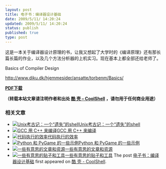 ```yaml
---
layout: post
title: 电子书：编译器设计基础
date: 2009/5/11/ 14:20:24
updated: 2009/5/11/ 14:20:24
status: publish
published: true
type: post
---
```


这是一本关于编译器设计原理的书，让我又想起了大学时的《编译原理》还有那长篇长篇的作业，以及几个方法分析器的上机实习。现在基本上都全部还给老师了。


Basics of Compiler Design  

<http://www.diku.dk/hjemmesider/ansatte/torbenm/Basics/>


[**PDF下载**](http://www.diku.dk/hjemmesider/ansatte/torbenm/Basics/basics_lulu.pdf)



**（转载本站文章请注明作者和出处 [酷 壳 – CoolShell](https://coolshell.cn/) ，请勿用于任何商业用途）**



### 相关文章

* [![Unix考古记：一个“遗失”的shell](https://coolshell.cn/wp-content/uploads/2013/04/figure1-150x150.gif)](https://coolshell.cn/articles/9410.html)[Unix考古记：一个“遗失”的shell](https://coolshell.cn/articles/9410.html)
* [![GCC 用 C++ 来编译](https://coolshell.cn/wp-content/uploads/2012/08/VEC-vs-vector-150x150.jpg)](https://coolshell.cn/articles/8115.html)[GCC 用 C++ 来编译](https://coolshell.cn/articles/8115.html)
* [![代码执行的效率](https://coolshell.cn/wp-content/uploads/2012/07/muxnt-150x150.jpg)](https://coolshell.cn/articles/7886.html)[代码执行的效率](https://coolshell.cn/articles/7886.html)
* [![Python 和 PyGame 的一些示例](https://coolshell.cn/wp-content/plugins/wordpress-23-related-posts-plugin/static/thumbs/17.jpg)](https://coolshell.cn/articles/4710.html)[Python 和 PyGame 的一些示例](https://coolshell.cn/articles/4710.html)
* [![一些有意思的文章和资源](https://coolshell.cn/wp-content/plugins/wordpress-23-related-posts-plugin/static/thumbs/0.jpg)](https://coolshell.cn/articles/4220.html)[一些有意思的文章和资源](https://coolshell.cn/articles/4220.html)
* [![一些有意思的贴子和工具](https://coolshell.cn/wp-content/plugins/wordpress-23-related-posts-plugin/static/thumbs/14.jpg)](https://coolshell.cn/articles/3903.html)[一些有意思的贴子和工具](https://coolshell.cn/articles/3903.html)
The post [电子书：编译器设计基础](https://coolshell.cn/articles/799.html) first appeared on [酷 壳 - CoolShell](https://coolshell.cn).